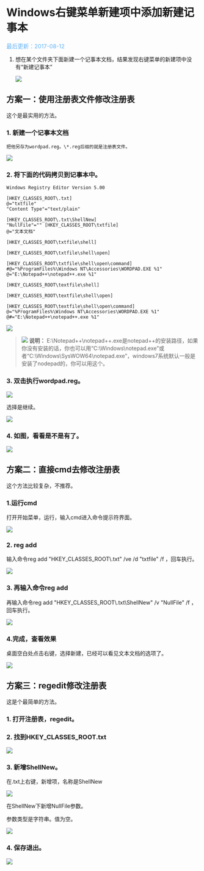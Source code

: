 # Windows右键菜单新建项中添加新建记事本

<span style="color:rgb(100,180,246);font-size:11pt">最后更新：2017-08-12</span>

1. 想在某个文件夹下面新建一个记事本文档，结果发现右键菜单的新建项中没有“新建记事本”

   ![](images/zh-cn_image_0192208036.png)

## 方案一：使用注册表文件修改注册表

这个是最实用的方法。

### 1. 新建一个记事本文档

    把他另存为wordpad.reg。\*.reg后缀的就是注册表文件。

   ![](images/zh-cn_image_0192208038.png)


### 2. 将下面的代码拷贝到记事本中。

   ```
   Windows Registry Editor Version 5.00 

   [HKEY_CLASSES_ROOT\.txt] 
   @="txtfile" 
   "Content Type"="text/plain" 

   [HKEY_CLASSES_ROOT\.txt\ShellNew] 
   "NullFile"="" [HKEY_CLASSES_ROOT\txtfile] 
   @="文本文档" 

   [HKEY_CLASSES_ROOT\txtfile\shell] 

   [HKEY_CLASSES_ROOT\txtfile\shell\open] 

   [HKEY_CLASSES_ROOT\txtfile\shell\open\command] 
   #@="%ProgramFiles%\Windows NT\Accessories\WORDPAD.EXE %1" 
   @="E:\Notepad++\notepad++.exe %1" 

   [HKEY_CLASSES_ROOT\textfile\shell] 

   [HKEY_CLASSES_ROOT\textfile\shell\open] 

   [HKEY_CLASSES_ROOT\textfile\shell\open\command] 
   @="%ProgramFiles%\Windows NT\Accessories\WORDPAD.EXE %1" 
   @#="E:\Notepad++\notepad++.exe %1"
   ```

   ![](images/zh-cn_image_0192208040.png)

   > ![](../public_resources/icon-note.gif) **说明：**
   > E:\\Notepad++\\notepad++.exe是notepad++的安装路径，如果你没有安装的话，你也可以用“C:\\Windows\\notepad.exe”或者“C:\\Windows\\SysWOW64\\notepad.exe”，windows7系统默认一般是安装了nodepad的，你可以用这个。
   >
 

### 3. 双击执行wordpad.reg。


   ![](images/zh-cn_image_0192208044.png)

   选择是继续。

   ![](images/zh-cn_image_0192208046.png)
   
### 4. 如图，看看是不是有了。

   ![](images/zh-cn_image_0192208048.png)

## 方案二：直接cmd去修改注册表

这个方法比较复杂，不推荐。

### 1.运行cmd

打开开始菜单，运行，输入cmd进入命令提示符界面。

   ![](images/zh-cn_image_0192208050.png)

### 2. reg add

输入命令reg add "HKEY\_CLASSES\_ROOT\\.txt" /ve /d "txtfile" /f ，回车执行。

   ![](images/zh-cn_image_0192208052.png)

### 3. 再输入命令reg add

再输入命令reg add "HKEY\_CLASSES\_ROOT\\.txt\\ShellNew" /v "NullFile" /f ，回车执行。

   ![](images/zh-cn_image_0192208054.png)

### 4.完成，查看效果


桌面空白处点击右键，选择新建，已经可以看见文本文档的选项了。

   ![](images/zh-cn_image_0192208048.png)

## 方案三：regedit修改注册表

这是个最简单的方法。

### 1. 打开注册表，regedit。

### 2. 找到HKEY\_CLASSES\_ROOT.txt

   ![](images/zh-cn_image_0192208056.png)

### 3. 新增ShellNew。

   在.txt上右键，新增项，名称是ShellNew

   ![](images/zh-cn_image_0192208058.png)

   在ShellNew下新增NullFile参数。

   参数类型是字符串。值为空。

   ![](images/zh-cn_image_0192208060.png)

### 4. 保存退出。

   ![](images/zh-cn_image_0192208048.png)
